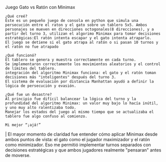 Juego Gato vs Ratón con Minimax

    ¿Qué creé?
    Este es un pequeño juego de consola en python que simula una persecución entre el raton y el gato sobre un tablero 5x5. Ambos personajes se mueven en direcciones octogonales(8 direcciones), y a partir del turno 3, utilizan el algorimo Minimax para tomar decisiones estratégicas:El ratón intenta escapar y el gato intenta atraparlo.
    El juego se detiene si el gato atrapa al ratón o si pasan 10 turnos y el ratón no fue atrapado

    ¿Qué funcionó?
    El tablero se genera y muestra correctamente en cada turno.
    Se implementaron correctamente los movimientos aleatorios y el control de límites del tablero.
    integración del algoritmo Minimax funciona: el gato y el ratón toman decisiones más "inteligentes" después del turno 3.
    El sistema de evaluación por distancia Manhattan ayudó a definir la lógica de persecución y evasión.

    ¿Qué fue un desastre?
    Al principio fue difícil balancear la lógica del turno y la profundidad del algoritmo Minimax: un valor muy bajo lo hacía inútil, y uno muy alto ralentizaba todo.
    Manejar los estados del juego al mismo tiempo que se actualizaba el tablero fue algo confuso al comienzo.
    
    Mi mejor “¡ajá!” 
|   El mayor momento de claridad fue entender cómo aplicar Minimax desde ambos puntos de vista: el gato como el jugador maximizador y el ratón como minimizador.
    Eso me permitió implementar turnos separados con decisiones estratégicas y que ambos jugadores realmente "pensaran" antes de moverse.

